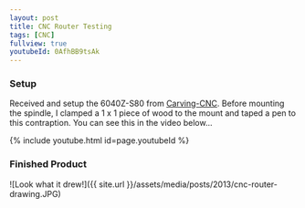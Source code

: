 ```yaml
---
layout: post
title: CNC Router Testing
tags: [CNC]
fullview: true
youtubeId: 0AfhBB9tsAk
---
```


### Setup

Received and setup the 6040Z-S80 from [Carving-CNC](http://www.carving-cnc.com).  Before mounting the spindle, I clamped a 1 x 1 piece of wood to the mount and taped a pen to this contraption.  You can see this in the video below... 

{% include youtube.html id=page.youtubeId %}

### Finished Product

![Look what it drew!]({{ site.url }}/assets/media/posts/2013/cnc-router-drawing.JPG)
